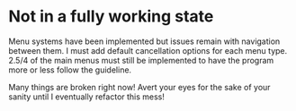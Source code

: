 # **Not in a fully working state**

Menu systems have been implemented but issues remain with navigation between them.
I must add default cancellation options for each menu type.
2.5/4 of the main menus must still be implemented to have the program more or less follow the guideline.

Many things are broken right now! Avert your eyes for the sake of your sanity until I eventually refactor this mess!
